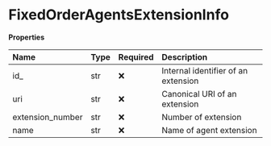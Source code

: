 # FixedOrderAgentsExtensionInfo

**Properties**

| Name             | Type | Required | Description                         |
| :--------------- | :--- | :------- | :---------------------------------- |
| id\_             | str  | ❌       | Internal identifier of an extension |
| uri              | str  | ❌       | Canonical URI of an extension       |
| extension_number | str  | ❌       | Number of extension                 |
| name             | str  | ❌       | Name of agent extension             |

<!-- This file was generated by liblab | https://liblab.com/ -->
